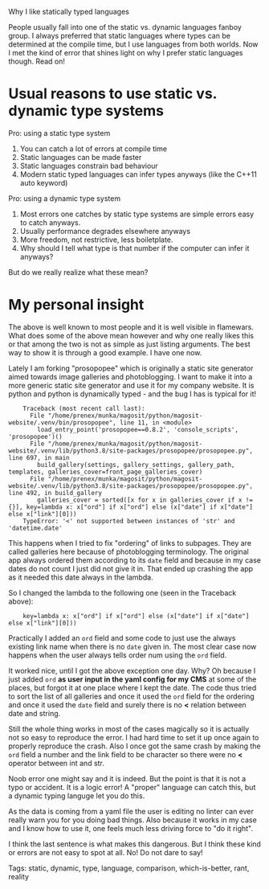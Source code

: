Why I like statically typed languages

People usually fall into one of the static vs. dynamic languages fanboy group. 
I always preferred that static languages where types can be determined at the
compile time, but I use languages from both worlds. Now I met the kind of error 
that shines light on why I prefer static languages though. Read on!

Usual reasons to use static vs. dynamic type systems
====================================================

Pro: using a static type system

1. You can catch a lot of errors at compile time
2. Static languages can be made faster
3. Static languages constrain bad behaviour
4. Modern static typed languages can infer types anyways (like the C++11 auto keyword)

Pro: using a dynamic type system

1. Most errors one catches by static type systems are simple errors easy to catch anyways.
2. Usually performance degrades elsewhere anyways
3. More freedom, not restrictive, less boiletplate.
4. Why should I tell what type is that number if the computer can infer it anyways?

But do we really realize what these mean?

My personal insight
===================

The above is well known to most people and it is well visible in flamewars.
What does some of the above mean however and why one really likes this or that 
among the two is not as simple as just listing arguments. The best way to show 
it is through a good example. I have one now.

Lately I am forking "prosopopee" which is originally a static site generator 
aimed towards image galleries and photoblogging. I want to make it into a more 
generic static site generator and use it for my company website. It is python 
and python is dynamically typed - and the bug I has is typical for it!

		Traceback (most recent call last):
		  File "/home/prenex/munka/magosit/python/magosit-website/.venv/bin/prosopopee", line 11, in <module>
		    load_entry_point('prosopopee==0.8.2', 'console_scripts', 'prosopopee')()
		  File "/home/prenex/munka/magosit/python/magosit-website/.venv/lib/python3.8/site-packages/prosopopee/prosopopee.py", line 697, in main
		    build_gallery(settings, gallery_settings, gallery_path, templates, galleries_cover=front_page_galleries_cover)
		  File "/home/prenex/munka/magosit/python/magosit-website/.venv/lib/python3.8/site-packages/prosopopee/prosopopee.py", line 492, in build_gallery
		    galleries_cover = sorted([x for x in galleries_cover if x != {}], key=lambda x: x["ord"] if x["ord"] else (x["date"] if x["date"] else x["link"][0]))
		TypeError: '<' not supported between instances of 'str' and 'datetime.date'

This happens when I tried to fix "ordering" of links to subpages. They are 
called galleries here because of photoblogging terminology. The original app 
always ordered them according to its `date` field and because in my case dates 
do not count I just did not give it in. That ended up crashing the app as it 
needed this date always in the lambda.

So I changed the lambda to the following one (seen in the Traceback above):

		key=lambda x: x["ord"] if x["ord"] else (x["date"] if x["date"] else x["link"][0]))

Practically I added an `ord` field and some code to just use the always 
existing link name when there is no `date` given in. The most clear case now 
happens when the user always tells order num using the `ord` field.

It worked nice, until I got the above exception one day. Why? Oh because I 
just added `ord` **as user input in the yaml config for my CMS** at some of 
the places, but forgot it at one place where I kept the date. The code thus 
tried to sort the list of all galleries and once it used the `ord` field for 
the ordering and once it used the `date` field and surely there is no **<** 
relation between date and string.

Still the whole thing works in most of the cases magically so it is actually 
not so easy to reproduce the error. I had hard time to set it up once again 
to properly reproduce the crash. Also I once got the same crash by making the 
`ord` field a number and the link field to be character so there were no **<** 
operator between int and str.

Noob error one might say and it is indeed. But the point is that it is not a 
typo or accident. It is a logic error! A "proper" language can catch this, but 
a dynamic typing languge let you do this.

As the data is coming from a yaml file the user is editing no linter can ever 
really warn you for you doing bad things. Also because it works in my case and 
I know how to use it, one feels much less driving force to "do it right".

I think the last sentence is what makes this dangerous. But I think these kind 
or errors are not easy to spot at all. No! Do not dare to say!

Tags: static, dynamic, type, language, comparison, which-is-better, rant, reality
